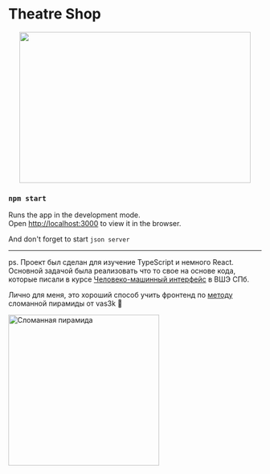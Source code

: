 # Theatre Shop
<p align="center">
  <img width="460" height="300" src="https://static.tildacdn.com/tild3936-3364-4838-b535-306436316135/shelkunchik.jpg">
</p>

### `npm start`

Runs the app in the development mode.\
Open [http://localhost:3000](http://localhost:3000) to view it in the browser.

And don't forget to start `json server`

---

ps.
Проект был сделан для изучение TypeScript и немного React. Основной задачой была реализовать что то свое на основе кода, которые писали в курсе [Человеко-машинный интерфейс](https://www.hse.ru/edu/courses/450818954) в ВШЭ СПб.

Лично для меня, это хороший способ учить фронтенд по [методу](https://vas3k.ru/inside/39/) сломанной пирамиды от vas3k 🙂

<img src="https://i.vas3k.ru/full/805.jpg" alt="Сломанная пирамида" width="300"/>
